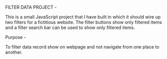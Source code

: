 FILTER DATA PROJECT - 

This is a small JavaScript project that I have built in which it should wire up two filters for a fictitious website. The filter buttons show only filtered items and a filter search bar can be used to show only filtered items.

Purpose - 

To filter data record show on webpage and not navigate from one place to another. 